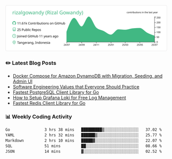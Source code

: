 ![profile-details](profile-summary-card-output/vue/0-profile-details.svg)

### :pencil2: Latest Blog Posts
<!-- BLOG-POST-LIST:START -->
- [Docker Compose for Amazon DynamoDB with Migration, Seeding, and Admin UI](https://medium.com/geekculture/docker-compose-for-amazon-dynamodb-with-migration-seeding-and-admin-ui-db11a348cc6a?source=rss-5763b0f1aba6------2)
- [Software Engineering Values that Everyone Should Practice](https://levelup.gitconnected.com/software-engineering-values-that-everyone-should-practice-c980d00cd103?source=rss-5763b0f1aba6------2)
- [Fastest PostgreSQL Client Library for Go](https://levelup.gitconnected.com/fastest-postgresql-client-library-for-go-579fa97909fb?source=rss-5763b0f1aba6------2)
- [How to Setup Grafana Loki for Free Log Management](https://levelup.gitconnected.com/how-to-setup-grafana-loki-for-free-log-management-ceb60558503c?source=rss-5763b0f1aba6------2)
- [Fastest Redis Client Library for Go](https://levelup.gitconnected.com/fastest-redis-client-library-for-go-7993f618f5ab?source=rss-5763b0f1aba6------2)
<!-- BLOG-POST-LIST:END -->

### 📊 Weekly Coding Activity
<!--START_SECTION:waka-->

```txt
Go               3 hrs 38 mins   █████████▒░░░░░░░░░░░░░░░   37.02 %
YAML             2 hrs 32 mins   ██████▒░░░░░░░░░░░░░░░░░░   25.77 %
Markdown         2 hrs 10 mins   █████▓░░░░░░░░░░░░░░░░░░░   22.07 %
SQL              51 mins         ██░░░░░░░░░░░░░░░░░░░░░░░   08.66 %
JSON             14 mins         ▓░░░░░░░░░░░░░░░░░░░░░░░░   02.52 %
```

<!--END_SECTION:waka-->
